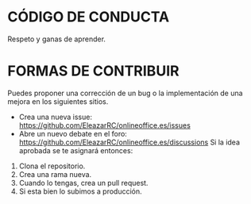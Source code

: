 # CÓDIGO DE CONDUCTA
Respeto y ganas de aprender.

# FORMAS DE CONTRIBUIR
Puedes proponer una corrección de un bug o la implementación de una mejora en los siguientes sitios.
- Crea una nueva issue: https://github.com/EleazarRC/onlineoffice.es/issues
- Abre un nuevo debate en el foro: https://github.com/EleazarRC/onlineoffice.es/discussions
Si la idea aprobada se te asignará entonces:
1. Clona el repositorio.
2. Crea una rama nueva.
3. Cuando lo tengas, crea un pull request.
4. Si esta bien lo subimos a producción.